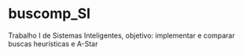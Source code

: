 # buscomp_SI
Trabalho I de Sistemas Inteligentes, objetivo: implementar e comparar buscas heurísticas e A-Star

